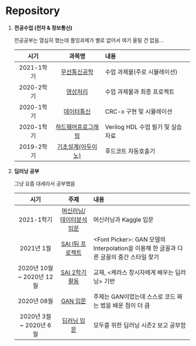 # Repository

1. **전공수업 (전자 & 정보통신)**

    전공공부는 열심히 했는데 플밍과제가 별로 없어서 여기 올릴 건 없음...
  
    |시기|과목명|내용|
    |:------:|:---:|:---|
    |2021-1학기|[무선통신공학](https://github.com/khodid/2021WirelessCommunication)|수업 과제물(주로 시뮬레이션)|
    |2020-2학기|[영상처리](https://github.com/khodid/2020ImageProcessing)|수업 과제물과 최종 프로젝트|
    |2020-1학기|[데이터통신](https://github.com/khodid/2020DataCommuntication)|CRC-x 구현 및 시뮬레이션|
    |2020-1학기|[하드웨어프로그래밍](https://github.com/khodid/2020HDL)|Verilog HDL 수업 필기 및 실습 자료|
    |2019-2학기|[기초설계(아두이노)](https://github.com/khodid/2019BasicEngineeringDesign)|푸드코트 자동호출기|



2. **딥러닝 공부**
 
    그냥 요즘 대세라서 공부했음
  
    |시기|주제|내용|
    |:------:|:---:|:---|
    |2021-1학기|[머신러닝\/데이터분석 입문](https://github.com/khodid/2021MachineLearningIntro)|머신러닝과 Kaggle 입문|
    |2021년 1월|[SAI I팀 프로젝트](https://github.com/sju-coml/2020-Font-picker)|\<Font Picker\>: GAN 모델의 Interpolation을 이용해 한 글꼴과 다른 글꼴의 중간 스타일 찾기|
    |2020년 10월 ~ 2020년 12월|[SAI 2학기 활동](https://github.com/khodid/2020_tri-KERA-top-S)|교재, <케라스 창시자에게 배우는 딥러닝> 기반|
    |2020년 08월|[GAN 입문](https://github.com/khodid/2020Evening)|주제는 GAN이었는데 스스로 코드 짜는 법을 배운 점이 더 큼|
    |2020년 3월 ~ 2020년 6월|[딥러닝 입문](https://github.com/khodid/2020_SAI_MONING2)|모두를 위한 딥러닝 시즌2 보고 공부함|
